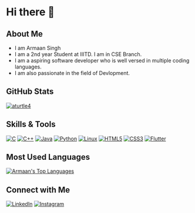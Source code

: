 # Hi there 👋

## About Me
* I am Armaan Singh
* I am a 2nd year Student at IIITD. I am in CSE Branch.
* I am a aspiring software developer who is well versed in multiple coding languages.
* I am also passionate in the field of Devlopment.

## GitHub Stats
[![aturtle4](https://github-readme-stats.vercel.app/api?username=aturtle4&show_icons=true&theme=tokyonight&show_icons=true)](https://github.com/aturtle4)

## Skills & Tools
[![C](https://img.shields.io/badge/-C-00599C?style=flat&logo=c&logoColor=white)](https://www.cprogramming.com/)
[![C++](https://img.shields.io/badge/-C++-00599C?style=flat&logo=c%2B%2B&logoColor=white)](https://www.cprogramming.com/)
[![Java](https://img.shields.io/badge/-Java-007396?style=flat&logo=java&logoColor=white)](https://www.java.com/)
[![Python](https://img.shields.io/badge/-Python-3776AB?style=flat&logo=python&logoColor=white)](https://www.python.org/)
[![Linux](https://img.shields.io/badge/-Linux-FCC624?style=flat&logo=linux&logoColor=black)](https://www.linux.org/)
[![HTML5](https://img.shields.io/badge/-HTML5-E34F26?style=flat&logo=html5&logoColor=white)](https://html.com/)
[![CSS3](https://img.shields.io/badge/-CSS3-1572B6?style=flat&logo=css3&logoColor=white)](https://css3.com/)
[![Flutter](https://img.shields.io/badge/-Flutter-02569B?style=flat&logo=flutter&logoColor=white)](https://flutter.dev/)


## Most Used Languages
[![Armaan's Top Languages](https://github-readme-stats.vercel.app/api/top-langs/?username=aturtle4&layout=compact&theme=tokyonightshow_icons=true)](https://github.com/aturtle4)

## Connect with Me
[![LinkedIn](https://img.shields.io/badge/-LinkedIn-0077B5?style=flat&logo=linkedin&logoColor=white)](https://www.linkedin.com/in/armaan-singh23/)
[![Instagram](https://img.shields.io/badge/-Instagram-E4405F?style=flat&logo=instagram&logoColor=white)](https://www.instagram.com/aturtle_4/)
